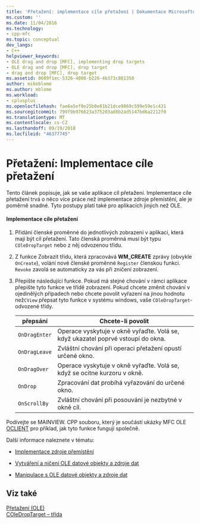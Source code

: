 ```yaml
---
title: 'Přetažení: implementace cíle přetažení | Dokumentace Microsoftu'
ms.custom: ''
ms.date: 11/04/2016
ms.technology:
- cpp-mfc
ms.topic: conceptual
dev_langs:
- C++
helpviewer_keywords:
- OLE drag and drop [MFC], implementing drop targets
- OLE drag and drop [MFC], drop target
- drag and drop [MFC], drop target
ms.assetid: 0689f1ec-5326-4008-b226-4b373c881358
author: mikeblome
ms.author: mblome
ms.workload:
- cplusplus
ms.openlocfilehash: fae6a5ef0e25b0e81b21dce9069c599e59e1c431
ms.sourcegitcommit: 799f9b976623a375203ad8b2ad5147bd6a2212f0
ms.translationtype: MT
ms.contentlocale: cs-CZ
ms.lasthandoff: 09/19/2018
ms.locfileid: "46377745"
---
```

# <a name="drag-and-drop-implementing-a-drop-target"></a>Přetažení: Implementace cíle přetažení

Tento článek popisuje, jak se vaše aplikace cíl přetažení. Implementace cíle přetažení trvá o něco více práce než implementace zdroje přemístění, ale je poměrně snadné. Tyto postupy platí také pro aplikacích jiných než OLE.

#### <a name="to-implement-a-drop-target"></a>Implementace cíle přetažení

1. Přidání členské proměnné do jednotlivých zobrazení v aplikaci, která mají být cíl přetažení. Tato členská proměnná musí být typu `COleDropTarget` nebo z něj odvozenou třídu.

1. Z funkce Zobrazit třídu, která zpracovává **WM_CREATE** zprávy (obvykle `OnCreate`), volání nové členské proměnné `Register` členskou funkci. `Revoke` zavolá se automaticky za vás při zničení zobrazení.

1. Přepište následující funkce. Pokud má stejné chování v rámci aplikace přepište tyto funkce ve třídě zobrazení. Pokud chcete změnit chování v ojedinělých případech nebo chcete povolit vyřazení na jinou hodnotu než`CView` přepsat tyto funkce v systému windows, vaše `COleDropTarget`-odvozené třídy.

    |přepsání|Chcete-li povolit|
    |--------------|--------------|
    |`OnDragEnter`|Operace vyskytuje v okně vyřaďte. Volá se, když ukazatel poprvé vstoupí do okna.|
    |`OnDragLeave`|Zvláštní chování při operaci přetažení opustí určené okno.|
    |`OnDragOver`|Operace vyskytuje v okně vyřaďte. Volá se, když se ocitne kurzoru v okně.|
    |`OnDrop`|Zpracování dat probíhá vyřazování do určené okno.|
    |`OnScrollBy`|Zvláštní chování při posouvání je nezbytné v okně cíl.|

Podívejte se MAINVIEW. CPP souboru, který je součástí ukázky MFC OLE [OCLIENT](../visual-cpp-samples.md) pro příklad, jak tyto funkce fungují společně.

Další informace naleznete v tématu:

- [Implementace zdroje přemístění](../mfc/drag-and-drop-implementing-a-drop-source.md)

- [Vytváření a ničení OLE datové objekty a zdroje dat](../mfc/data-objects-and-data-sources-creation-and-destruction.md)

- [Manipulace s OLE datové objekty a zdroje dat](../mfc/data-objects-and-data-sources-manipulation.md)

## <a name="see-also"></a>Viz také

[Přetažení (OLE)](../mfc/drag-and-drop-ole.md)<br/>
[COleDropTarget – třída](../mfc/reference/coledroptarget-class.md)

